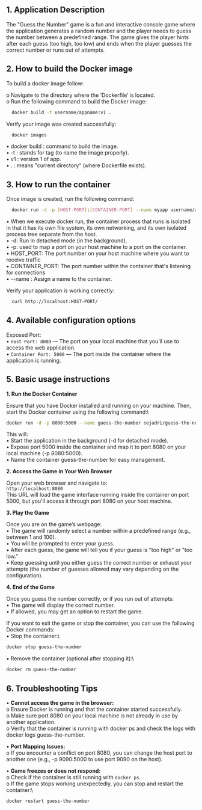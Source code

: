 

## 1.	Application Description

The "Guess the Number" game is a fun and interactive console game where the application generates a random number and the player needs to guess the number between a predefined range. The game gives the player hints after each guess (too high, too low) and ends when the player guesses the correct number or runs out of attempts.


## 2.	How to build the Docker image

To build a docker image follow:

o	Navigate to the directory where the ‘Dockerfile’ is located.\
o	Run the following command to build the Docker image: 



```bash
  docker build -t username/appname:v1 .  
```

Verify your image was created successfully:
```bash
  docker images
```

•	docker build : command to build the image.\
•	-t : stands for tag (to name the image properly).\
•	v1 : version 1 of app.\
•	. : means "current directory" (where Dockerfile exists).

## 3.	How to run the container

Once image is created, run the following command:
```bash
  docker run -d -p [HOST-PORT]:[CONTAINER-PORT] --name myapp username/appname:v1 
```


•	When we execute docker run, the container process that runs is isolated in that it has its own file system, its own networking, and its own isolated process tree separate from the host.\
•	-d: Run in detached mode (in the background).\
•	-p: used to map a port on your host machine to a port on the container.\
•	HOST_PORT: The port number on your host machine where you want to receive traffic\
•	CONTAINER_PORT: The port number within the container that's listening for connections\
•	--name : Assign a name to the container.


Verify your application is working correctly:
```bash
  curl http://localhost:HOST-PORT/
```
## 4.	Available configuration options 

Exposed Port:\
•	`Host Port: 8080` — The port on your local machine that you’ll use to access the web application.\
•	`Container Port: 5000` — The port inside the container where the application is running.

## 5.	Basic usage instructions
**1. Run the Docker Container** 

Ensure that you have Docker installed and running on your machine. Then, start the Docker container using the following command:\
```bash
docker run -d -p 8080:5000 --name guess-the-number sejadri/guess-the-number:v1
```
This will:\
•	Start the application in the background (-d for detached mode).\
•	Expose port 5000 inside the container and map it to port 8080 on your local machine (-p 8080:5000).\
•	Name the container guess-the-number for easy management.

**2. Access the Game in Your Web Browser**

Open your web browser and navigate to:\
`http://localhost:8080`\
This URL will load the game interface running inside the container on port 5000, but you'll access it through port 8080 on your host machine.

 **3. Play the Game**

Once you are on the game’s webpage:\
•	The game will randomly select a number within a predefined range (e.g., between 1 and 100).\
•	You will be prompted to enter your guess.\
•	After each guess, the game will tell you if your guess is "too high" or "too low."\
•	Keep guessing until you either guess the correct number or exhaust your attempts (the number of guesses allowed may vary depending on the configuration).

**4. End of the Game**

Once you guess the number correctly, or if you run out of attempts:\
•	The game will display the correct number.\
•	If allowed, you may get an option to restart the game.

   If you want to exit the game or stop the container, you can use the following Docker commands:\
•	Stop the container:\
```bash
docker stop guess-the-number
```
• Remove the container (optional after stopping it):\
```bash
docker rm guess-the-number
```


## 6. Troubleshooting Tips
•	**Cannot access the game in the browser:**\
o	Ensure Docker is running and that the container started successfully.\
o	Make sure port 8080 on your local machine is not already in use by another application.\
o	Verify that the container is running with docker ps and check the logs with docker logs guess-the-number.

•	**Port Mapping Issues:**\
o	If you encounter a conflict on port 8080, you can change the host port to another one (e.g., -p 9090:5000 to use port 9090 on the host).

•	**Game freezes or does not respond:**\
o	Check if the container is still running with `docker ps`.\
o	If the game stops working unexpectedly, you can stop and restart the container:\
```bash
docker restart guess-the-number
```
